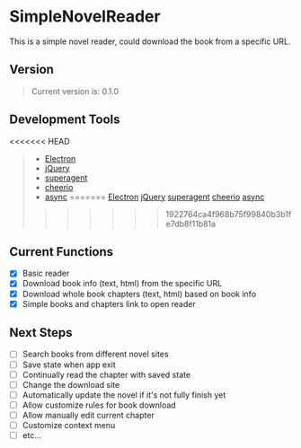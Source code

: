# SimpleNovelReader
This is a simple novel reader, could download the book from a specific URL.

## Version
> Current version is: 0.1.0

## Development Tools
<<<<<<< HEAD
>- [Electron](https://github.com/electron/electron)
>- [jQuery](https://jquery.com)
>- [superagent](http://visionmedia.github.io/superagent)
>- [cheerio](https://cheerio.js.org/)
>- [async](https://caolan.github.io/async)
=======
> [Electron](https://github.com/electron/electron)
> [jQuery](https://jquery.com)
> [superagent](http://visionmedia.github.io/superagent)
> [cheerio](https://cheerio.js.org/)
> [async](https://caolan.github.io/async)
>>>>>>> 1922764ca4f968b75f99840b3b1fe7db8f11b81a

## Current Functions
- [x] Basic reader
- [x] Download book info (text, html) from the specific URL
- [x] Download whole book chapters (text, html) based on book info
- [x] Simple books and chapters link to open reader

## Next Steps
- [ ] Search books from different novel sites
- [ ] Save state when app exit
- [ ] Continually read the chapter with saved state
- [ ] Change the download site
- [ ] Automatically update the novel if it's not fully finish yet
- [ ] Allow customize rules for book download
- [ ] Allow manually edit current chapter
- [ ] Customize context menu
- [ ] etc...
